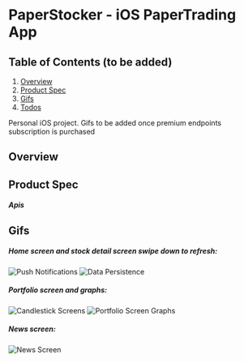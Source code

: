 # PaperStocker - iOS PaperTrading App

## Table of Contents (to be added)
1. [Overview](#Overview)
2. [Product Spec](#Product-Spec)
3. [Gifs](#Gifs)
4. [Todos](#Todos)

Personal iOS project. Gifs to be added once premium endpoints subscription is purchased


## Overview

## Product Spec
##### Apis

## Gifs

##### Home screen and stock detail screen swipe down to refresh:

<img src='https://github.com/Jimmy-2/HoodRobin/blob/master/gifs/AlertsScreen.gif?raw=true' title='Push Notifications' width='' alt='Push Notifications' />

<img src='https://github.com/Jimmy-2/HoodRobin/blob/master/gifs/AlertsScreen2.gif?raw=true' title='Data Persistence' width='' alt='Data Persistence' />


##### Portfolio screen and graphs:

<img src='https://github.com/Jimmy-2/HoodRobin/blob/master/gifs/PortfolioScreenAndGraphs1.gif?raw=true' title='Candlestick Screens' width='' alt='Candlestick Screens' />

<img src='https://github.com/Jimmy-2/HoodRobin/blob/master/gifs/PortfolioScreenAndGraphs2.gif?raw=true' title='Portfolio Screen Graphs' width='' alt='Portfolio Screen Graphs' />


##### News screen:

<img src='https://github.com/Jimmy-2/HoodRobin/blob/master/gifs/NewsScreen.gif?raw=true' title='News Screen' width='' alt='News Screen' />



